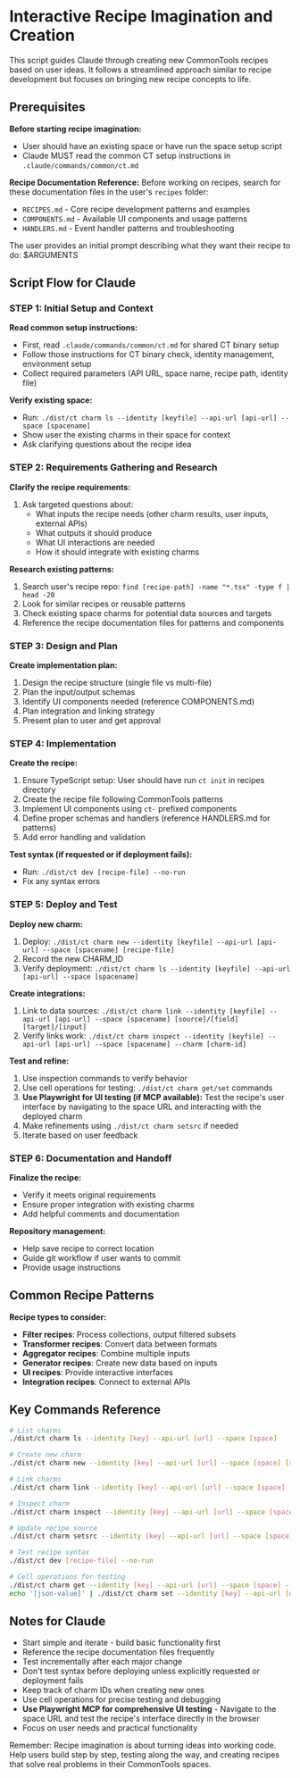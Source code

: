 # Interactive Recipe Imagination and Creation

This script guides Claude through creating new CommonTools recipes based on user ideas. It follows a streamlined approach similar to recipe development but focuses on bringing new recipe concepts to life.

## Prerequisites

**Before starting recipe imagination:**
- User should have an existing space or have run the space setup script
- Claude MUST read the common CT setup instructions in `.claude/commands/common/ct.md`

**Recipe Documentation Reference:**
Before working on recipes, search for these documentation files in the user's `recipes` folder:
- `RECIPES.md` - Core recipe development patterns and examples
- `COMPONENTS.md` - Available UI components and usage patterns
- `HANDLERS.md` - Event handler patterns and troubleshooting

The user provides an initial prompt describing what they want their recipe to do: $ARGUMENTS

## Script Flow for Claude

### STEP 1: Initial Setup and Context

**Read common setup instructions:**
- First, read `.claude/commands/common/ct.md` for shared CT binary setup
- Follow those instructions for CT binary check, identity management, environment setup
- Collect required parameters (API URL, space name, recipe path, identity file)

**Verify existing space:**
- Run: `./dist/ct charm ls --identity [keyfile] --api-url [api-url] --space [spacename]`
- Show user the existing charms in their space for context
- Ask clarifying questions about the recipe idea

### STEP 2: Requirements Gathering and Research

**Clarify the recipe requirements:**
1. Ask targeted questions about:
   - What inputs the recipe needs (other charm results, user inputs, external APIs)
   - What outputs it should produce
   - What UI interactions are needed
   - How it should integrate with existing charms

**Research existing patterns:**
1. Search user's recipe repo: `find [recipe-path] -name "*.tsx" -type f | head -20`
2. Look for similar recipes or reusable patterns
3. Check existing space charms for potential data sources and targets
4. Reference the recipe documentation files for patterns and components

### STEP 3: Design and Plan

**Create implementation plan:**
1. Design the recipe structure (single file vs multi-file)
2. Plan the input/output schemas
3. Identify UI components needed (reference COMPONENTS.md)
4. Plan integration and linking strategy
5. Present plan to user and get approval

### STEP 4: Implementation

**Create the recipe:**
1. Ensure TypeScript setup: User should have run `ct init` in recipes directory
2. Create the recipe file following CommonTools patterns
3. Implement UI components using `ct-` prefixed components
4. Define proper schemas and handlers (reference HANDLERS.md for patterns)
5. Add error handling and validation

**Test syntax (if requested or if deployment fails):**
- Run: `./dist/ct dev [recipe-file] --no-run`
- Fix any syntax errors

### STEP 5: Deploy and Test

**Deploy new charm:**
1. Deploy: `./dist/ct charm new --identity [keyfile] --api-url [api-url] --space [spacename] [recipe-file]`
2. Record the new CHARM_ID
3. Verify deployment: `./dist/ct charm ls --identity [keyfile] --api-url [api-url] --space [spacename]`

**Create integrations:**
1. Link to data sources: `./dist/ct charm link --identity [keyfile] --api-url [api-url] --space [spacename] [source]/[field] [target]/[input]`
2. Verify links work: `./dist/ct charm inspect --identity [keyfile] --api-url [api-url] --space [spacename] --charm [charm-id]`

**Test and refine:**
1. Use inspection commands to verify behavior
2. Use cell operations for testing: `./dist/ct charm get/set` commands
3. **Use Playwright for UI testing (if MCP available):** Test the recipe's user interface by navigating to the space URL and interacting with the deployed charm
4. Make refinements using `./dist/ct charm setsrc` if needed
5. Iterate based on user feedback

### STEP 6: Documentation and Handoff

**Finalize the recipe:**
- Verify it meets original requirements
- Ensure proper integration with existing charms
- Add helpful comments and documentation

**Repository management:**
- Help save recipe to correct location
- Guide git workflow if user wants to commit
- Provide usage instructions

## Common Recipe Patterns

**Recipe types to consider:**
- **Filter recipes**: Process collections, output filtered subsets
- **Transformer recipes**: Convert data between formats
- **Aggregator recipes**: Combine multiple inputs
- **Generator recipes**: Create new data based on inputs
- **UI recipes**: Provide interactive interfaces
- **Integration recipes**: Connect to external APIs

## Key Commands Reference

```bash
# List charms
./dist/ct charm ls --identity [key] --api-url [url] --space [space]

# Create new charm
./dist/ct charm new --identity [key] --api-url [url] --space [space] [recipe-file]

# Link charms
./dist/ct charm link --identity [key] --api-url [url] --space [space] [source]/[field] [target]/[input]

# Inspect charm
./dist/ct charm inspect --identity [key] --api-url [url] --space [space] --charm [id]

# Update recipe source
./dist/ct charm setsrc --identity [key] --api-url [url] --space [space] --charm [id] [recipe-file]

# Test recipe syntax
./dist/ct dev [recipe-file] --no-run

# Cell operations for testing
./dist/ct charm get --identity [key] --api-url [url] --space [space] --charm [id] [path]
echo '[json-value]' | ./dist/ct charm set --identity [key] --api-url [url] --space [space] --charm [id] [path]
```

## Notes for Claude

- Start simple and iterate - build basic functionality first
- Reference the recipe documentation files frequently
- Test incrementally after each major change
- Don't test syntax before deploying unless explicitly requested or deployment fails
- Keep track of charm IDs when creating new ones
- Use cell operations for precise testing and debugging
- **Use Playwright MCP for comprehensive UI testing** - Navigate to the space URL and test the recipe's interface directly in the browser
- Focus on user needs and practical functionality

Remember: Recipe imagination is about turning ideas into working code. Help users build step by step, testing along the way, and creating recipes that solve real problems in their CommonTools spaces.
